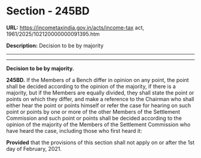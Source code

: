# Section - 245BD

**URL:** https://incometaxindia.gov.in/acts/income-tax act, 1961/2025/102120000000091395.htm

**Description:** Decision to be by majority

---

****

**Decision to be by majority.**

**245BD.** If the Members of a Bench differ in opinion on any point, the point shall be decided according to the opinion of the majority, if there is a majority, but if the Members are equally divided, they shall state the point or points on which they differ, and make a reference to the Chairman who shall either hear the point or points himself or refer the case for hearing on such point or points by one or more of the other Members of the Settlement Commission and such point or points shall be decided according to the opinion of the majority of the Members of the Settlement Commission who have heard the case, including those who first heard it:

**Provided** that the provisions of this section shall not apply on or after the 1st day of February, 2021.